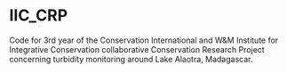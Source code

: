 # IIC_CRP
Code for 3rd year of the Conservation International and W&amp;M Institute for Integrative Conservation collaborative Conservation Research Project concerning turbidity monitoring around Lake Alaotra, Madagascar.
